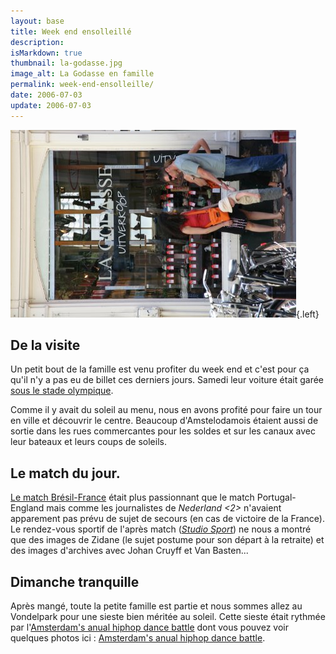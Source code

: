 ```yaml
---
layout: base
title: Week end ensolleillé
description: 
isMarkdown: true
thumbnail: la-godasse.jpg
image_alt: La Godasse en famille
permalink: week-end-ensolleille/
date: 2006-07-03
update: 2006-07-03
---
```




![La Godasse en famille](la-godasse.jpg){.left}

## De la visite
Un petit bout de la famille est venu profiter du week end et c'est pour ça qu'il n'y a pas eu de billet ces derniers jours. Samedi leur voiture était garée [sous le stade olympique](/pour-ceux-qui-viennent-nous-voir-en-voiture).

Comme il y avait du soleil au menu, nous en avons profité pour faire un tour en ville et découvrir le centre. Beaucoup d'Amstelodamois étaient aussi de sortie dans les rues commercantes pour les soldes et sur les canaux avec leur bateaux et leurs coups de soleils.

## Le match du jour.
[Le match Brésil-France](http://www.nos.nl/gfx/nosstudiosport/wk2006/i_nieuws.html?leftiframe=http://www.nos.nl/nosstudiosport/artikelen/2006/7/1/01072300brafra.html&rightiframe=http://www.nos.nl/nosstudiosport/wk2006/artikelen/overzicht.html) était plus passionnant que le match Portugal-England mais comme les journalistes de *Nederland <2>* n'avaient apparement pas prévu de sujet de secours (en cas de victoire de la France). Le rendez-vous sportif de l'après match (*[Studio Sport](http://www.nos.nl/nosstudiosport/voorpagina/index.html)*) ne nous a montré que des images de Zidane (le sujet postume pour son départ à la retraite) et des images d'archives avec Johan Cruyff et Van Basten...

## Dimanche tranquille
Après mangé, toute la petite famille est partie et nous sommes allez au Vondelpark pour une sieste bien méritée au soleil. Cette sieste était rythmée par l'[Amsterdam's anual hiphop dance battle](http://www.flickr.com/photos/bandido/tags/breakz/) dont vous pouvez voir quelques photos ici : [Amsterdam's anual hiphop dance battle](http://www.flickr.com/photos/bandido/tags/breakz/).